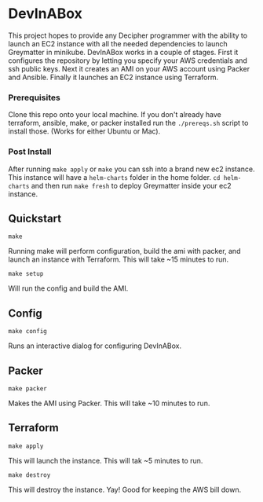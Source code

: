 # DevInABox

This project hopes to provide any Decipher programmer with the ability to launch an EC2 instance with all the needed dependencies to launch Greymatter in minikube.
DevInABox works in a couple of stages. First it configures the repository by letting you specify your AWS credentials and ssh public keys. Next it creates an AMI on your AWS account using Packer and Ansible. Finally it launches an EC2 instance using Terraform.

### Prerequisites

Clone this repo onto your local machine.
If you don't already have terraform, ansible, make, or packer installed run the `./prereqs.sh` script to install those. (Works for either Ubuntu or Mac).

### Post Install

After running `make apply` or `make` you can ssh into a brand new ec2 instance. This instance will have a `helm-charts` folder in the home folder. `cd helm-charts` and then run `make fresh` to deploy Greymatter inside your ec2 instance.

## Quickstart

`make`

Running make will perform configuration, build the ami with packer, and launch an instance with Terraform. This will take ~15 minutes to run.

`make setup`

Will run the config and build the AMI.

## Config
`make config`

Runs an interactive dialog for configuring DevInABox.

## Packer
`make packer`

Makes the AMI using Packer. This will take ~10 minutes to run.

## Terraform
`make apply`

This will launch the instance. This will tak ~5 minutes to run.

`make destroy`

This will destroy the instance. Yay! Good for keeping the AWS bill down.
